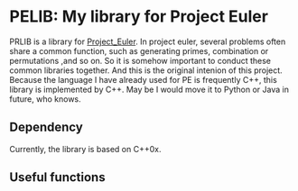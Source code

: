 # PELIB: My library for Project Euler

PRLIB is a library for [Project_Euler](https://projecteuler.net/). In project euler, several problems often share a common function, such as generating primes, combination or permutations ,and so on. So it is somehow important to conduct these common libraries together. And this is the original intenion of this project. Because the language I have already used for PE is frequently C++, this library is implemented by C++. May be I would move it to Python or Java in future, who knows.

## Dependency
Currently, the library is based on C++0x.

## Useful functions


